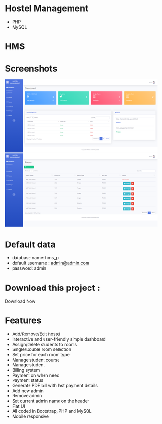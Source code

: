 # Hostel Management
  - PHP
  - MySQL

# HMS



# Screenshots

![alt text](/screenshot/dashboard.png)
![alt text](/screenshot/rooms.png)

# Default data

  - database name: hms_p
  - default username : admin@admin.com 
  - password: admin

# Download this project : 

[Download Now](https://novacore.stores.instamojo.com/product/246770/hostel-management-system/)


# Features 
- Add/Remove/Edit hostel
- Interactive and user-friendly simple dashboard
- Assign/delete students to rooms
- Single/Double room selection
- Set price for each room type
- Manage student course
- Manage student
- Billing system
- Payment on when need
- Payment status
- Generate PDF bill with last payment details
- Add new admin
- Remove admin
- Set current admin name on the header
- Flat UI
- All coded in Bootstrap, PHP and MySQL
- Mobile responsive


